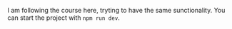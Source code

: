 I am following the course here, tryting to have the same sunctionality. You can start the project with ```npm run dev```.
